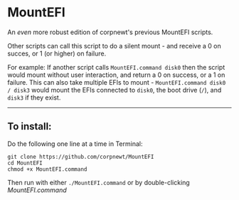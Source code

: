 # MountEFI
An *even* more robust edition of corpnewt's previous MountEFI scripts.

Other scripts can call this script to do a silent mount - and receive a 0 on succes, or 1 (or higher) on failure.

For example:  If another script calls `MountEFI.command disk0` then the script would mount without user interaction, and return a 0 on success, or a 1 on failure.  This can also take multiple EFIs to mount - `MountEFI.command disk0 / disk3` would mount the EFIs connected to `disk0`, the boot drive (`/`), and `disk3` if they exist.

***

## To install:

Do the following one line at a time in Terminal:

    git clone https://github.com/corpnewt/MountEFI
    cd MountEFI
    chmod +x MountEFI.command
    
Then run with either `./MountEFI.command` or by double-clicking *MountEFI.command*
